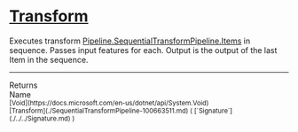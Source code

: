 # [Transform](./SequentialTransformPipeline-100663511.md)

Executes transform [Pipeline.SequentialTransformPipeline.Items](https://github.com/hargitomi97/sigstat/blob/master/docs/md/.md) in sequence.  Passes input features for each.  Output is the output of the last Item in the sequence.
<br>
<hr>
Returns<img width=550/>Name
<br>
<sub>[Void](https://docs.microsoft.com/en-us/dotnet/api/System.Void)</sub><img width=500/><sub>[Transform](./SequentialTransformPipeline-100663511.md) ( [`Signature`](./../../Signature.md) )</sub><br>


